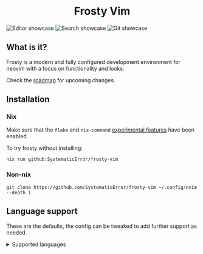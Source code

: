 <h1 align="center">Frosty Vim</h1>

![Editor showcase](https://github.com/SystematicError/frosty-vim/assets/63366086/ab4f0a59-16db-47da-8530-d32565885db8)
![Search showcase](https://github.com/SystematicError/frosty-vim/assets/63366086/d7758606-91b1-46bd-ab93-1c4ec0b24a69)
![Git showcase](https://github.com/SystematicError/frosty-vim/assets/63366086/307e0922-a604-4b16-a4b3-6292e605bc95)

## What is it?

Frosty is a modern and fully configured development environment for neovim with a focus on functionality and looks.

Check the [roadmap](https://github.com/SystematicError/frosty-vim/issues/1) for upcoming changes.

## Installation

### Nix

Make sure that the `flake` and `nix-command` [experimental features](https://nixos.org/manual/nix/unstable/contributing/experimental-features.html) have been enabled.

To try frosty without installing:

```console
nix run github:SystematicError/frosty-vim
```

### Non-nix

```console
git clone https://github.com/SystematicError/frosty-vim ~/.config/nvim --depth 1
```

## Language support

These are the defaults, the config can be tweaked to add further support as needed.

<details>
<summary>Supported languages</summary>

| Language   | Treesitter | Language Server                                                   | Formatter                                              |
| ---------- | ---------- | ----------------------------------------------------------------- | ------------------------------------------------------ |
| Bash       | ✓          | [bashls](https://github.com/bash-lsp/bash-language-server)        | [shfmt](https://github.com/mvdan/sh)                   |
| C          | ✓          |                                                                   |                                                        |
| C++        | ✓          |                                                                   |                                                        |
| C#         | ✓          |                                                                   |                                                        |
| CSS        | ✓          | [vscode](https://github.com/hrsh7th/vscode-langservers-extracted) | [prettierd](https://github.com/fsouza/prettierd)       |
| CSV        | ✓          |                                                                   |                                                        |
| Diff       | ✓          |                                                                   |                                                        |
| Dockerfile | ✓          |                                                                   |                                                        |
| Go         | ✓          |                                                                   |                                                        |
| HTML       | ✓          | [vscode](https://github.com/hrsh7th/vscode-langservers-extracted) | [prettierd](https://github.com/fsouza/prettierd)       |
| Java       | ✓          |                                                                   |                                                        |
| Javascript | ✓          |                                                                   | [prettierd](https://github.com/fsouza/prettierd)       |
| JSON       | ✓          | [vscode](https://github.com/hrsh7th/vscode-langservers-extracted) | [prettierd](https://github.com/fsouza/prettierd)       |
| Latex      | ✓          |                                                                   |                                                        |
| Less       |            | [vscode](https://github.com/hrsh7th/vscode-langservers-extracted) | [prettierd](https://github.com/fsouza/prettierd)       |
| Lua        | ✓          | [luals](https://github.com/LuaLS/lua-language-server)             | [stylua](https://github.com/JohnnyMorganz/StyLua)      |
| Make       | ✓          |                                                                   |                                                        |
| Markdown   | ✓          |                                                                   | [prettierd](https://github.com/fsouza/prettierd)       |
| Nix        | ✓          | [nil](https://github.com/oxalica/nil)                             | [alejandra](https://github.com/kamadorueda/alejandra/) |
| Python     | ✓          |                                                                   |                                                        |
| Ruby       | ✓          |                                                                   |                                                        |
| Rust       | ✓          | [rust-analyzer](https://github.com/rust-lang/rust-analyzer)       | [rustfmt](https://github.com/rust-lang/rustfmt)        |
| SCSS       | ✓          | [vscode](https://github.com/hrsh7th/vscode-langservers-extracted) | [prettierd](https://github.com/fsouza/prettierd)       |
| SQL        | ✓          |                                                                   |                                                        |
| TOML       | ✓          |                                                                   |                                                        |
| Typescript | ✓          |                                                                   | [prettierd](https://github.com/fsouza/prettierd)       |
| Vim        | ✓          |                                                                   |                                                        |
| Vimdoc     | ✓          |                                                                   |                                                        |
| XML        | ✓          |                                                                   |                                                        |
| YAML       | ✓          |                                                                   | [prettierd](https://github.com/fsouza/prettierd)       |

</details>
